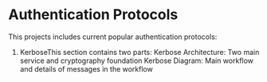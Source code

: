 # Authentication Protocols
This projects includes current popular authentication protocols:
1. KerboseThis section contains two parts:
    Kerbose Architecture:
Two main service and cryptography foundation
Kerbose Diagram:
Main workflow and details of messages in the workflow
